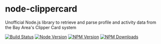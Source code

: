 # node-clippercard
Unofficial Node.js library to retrieve and parse profile and activity data from the Bay Area's Clipper Card system

  [![Build Status][travis-image]][travis-url]
  [![Node Version][node-image]][node-url]
  [![NPM Version][npm-image]][npm-url]
  [![NPM Downloads][downloads-image]][downloads-url]

[travis-image]: https://travis-ci.org/abstractvector/node-clippercard.svg?branch=master
[travis-url]: https://travis-ci.org/abstractvector/node-clippercard
[node-image]: https://img.shields.io/node/v/node-clippercard.svg
[node-url]: https://npmjs.org/package/node-clippercard
[npm-image]: https://img.shields.io/npm/v/node-clippercard.svg
[npm-url]: https://npmjs.org/package/node-clippercard
[downloads-image]: https://img.shields.io/npm/dt/node-clippercard.svg
[downloads-url]: https://npmjs.org/package/node-clippercard
